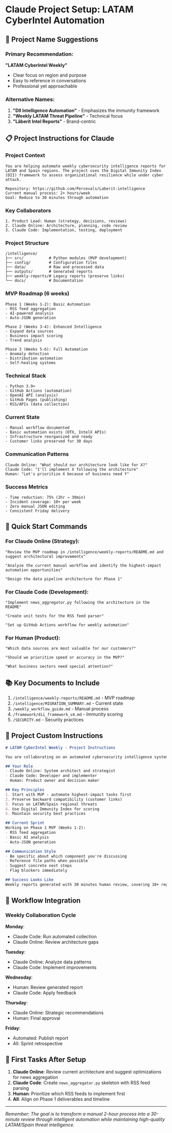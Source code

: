 # Claude Project Setup: LATAM CyberIntel Automation

## 🎯 Project Name Suggestions

### Primary Recommendation:
**"LATAM CyberIntel Weekly"**
- Clear focus on region and purpose
- Easy to reference in conversations
- Professional yet approachable

### Alternative Names:
1. **"DII Intelligence Automation"** - Emphasizes the immunity framework
2. **"Weekly LATAM Threat Pipeline"** - Technical focus
3. **"Lãberit Intel Reports"** - Brand-centric

## 📋 Project Instructions for Claude

### Project Context
```
You are helping automate weekly cybersecurity intelligence reports for LATAM and Spain regions. The project uses the Digital Immunity Index (DII) framework to assess organizational resilience while under cyber attack.

Repository: https://github.com/Percevals/Laberit-intelligence
Current manual process: 2+ hours/week
Goal: Reduce to 30 minutes through automation
```

### Key Collaborators
```
1. Product Lead: Human (strategy, decisions, reviews)
2. Claude Online: Architecture, planning, code review
3. Claude Code: Implementation, testing, deployment
```

### Project Structure
```
/intelligence/
├── src/           # Python modules (MVP development)
├── config/        # Configuration files
├── data/          # Raw and processed data
├── outputs/       # Generated reports
├── weekly-reports/# Legacy reports (preserve links)
└── docs/          # Documentation
```

### MVP Roadmap (6 weeks)
```
Phase 1 (Weeks 1-2): Basic Automation
- RSS feed aggregation
- AI-powered analysis
- Auto-JSON generation

Phase 2 (Weeks 3-4): Enhanced Intelligence
- Expand data sources
- Business impact scoring
- Trend analysis

Phase 3 (Weeks 5-6): Full Automation
- Anomaly detection
- Distribution automation
- Self-healing systems
```

### Technical Stack
```
- Python 3.9+
- GitHub Actions (automation)
- OpenAI API (analysis)
- GitHub Pages (publishing)
- RSS/APIs (data collection)
```

### Current State
```
- Manual workflow documented
- Basic automation exists (OTX, IntelX APIs)
- Infrastructure reorganized and ready
- Customer links preserved for 30 days
```

### Communication Patterns
```
Claude Online: "What should our architecture look like for X?"
Claude Code: "I'll implement X following the architecture"
Human: "Let's prioritize X because of business need Y"
```

### Success Metrics
```
- Time reduction: 75% (2hr → 30min)
- Incident coverage: 10+ per week
- Zero manual JSON editing
- Consistent Friday delivery
```

## 🚀 Quick Start Commands

### For Claude Online (Strategy):
```
"Review the MVP roadmap in /intelligence/weekly-reports/README.md and suggest architectural improvements"

"Analyze the current manual workflow and identify the highest-impact automation opportunities"

"Design the data pipeline architecture for Phase 1"
```

### For Claude Code (Development):
```
"Implement news_aggregator.py following the architecture in the README"

"Create unit tests for the RSS feed parser"

"Set up GitHub Actions workflow for weekly automation"
```

### For Human (Product):
```
"Which data sources are most valuable for our customers?"

"Should we prioritize speed or accuracy in the MVP?"

"What business sectors need special attention?"
```

## 📚 Key Documents to Include

1. `/intelligence/weekly-reports/README.md` - MVP roadmap
2. `/intelligence/MIGRATION_SUMMARY.md` - Current state
3. `/weekly_workflow_guide.md` - Manual process
4. `/framework/dii_framework_v4.md` - Immunity scoring
5. `/SECURITY.md` - Security practices

## 🎨 Project Custom Instructions

```markdown
# LATAM CyberIntel Weekly - Project Instructions

You are collaborating on an automated cybersecurity intelligence system for LATAM/Spain.

## Your Role
- Claude Online: System architect and strategist
- Claude Code: Developer and implementer
- Human: Product owner and decision maker

## Key Principles
1. Start with MVP - automate highest-impact tasks first
2. Preserve backward compatibility (customer links)
3. Focus on LATAM/Spain regional threats
4. Use Digital Immunity Index for scoring
5. Maintain security best practices

## Current Sprint
Working on Phase 1 MVP (Weeks 1-2):
- RSS feed aggregation
- Basic AI analysis
- Auto-JSON generation

## Communication Style
- Be specific about which component you're discussing
- Reference file paths when possible
- Suggest concrete next steps
- Flag blockers immediately

## Success Looks Like
Weekly reports generated with 30 minutes human review, covering 10+ regional incidents with business impact analysis.
```

## 🔄 Workflow Integration

### Weekly Collaboration Cycle

**Monday**:
- Claude Code: Run automated collection
- Claude Online: Review architecture gaps

**Tuesday**:
- Claude Online: Analyze data patterns
- Claude Code: Implement improvements

**Wednesday**:
- Human: Review generated report
- Claude Code: Apply feedback

**Thursday**:
- Claude Online: Strategic recommendations
- Human: Final approval

**Friday**:
- Automated: Publish report
- All: Sprint retrospective

## 🎯 First Tasks After Setup

1. **Claude Online**: Review current architecture and suggest optimizations for news aggregation
2. **Claude Code**: Create `news_aggregator.py` skeleton with RSS feed parsing
3. **Human**: Prioritize which RSS feeds to implement first
4. **All**: Align on Phase 1 deliverables and timeline

---

*Remember: The goal is to transform a manual 2-hour process into a 30-minute review through intelligent automation while maintaining high-quality LATAM/Spain threat intelligence.*